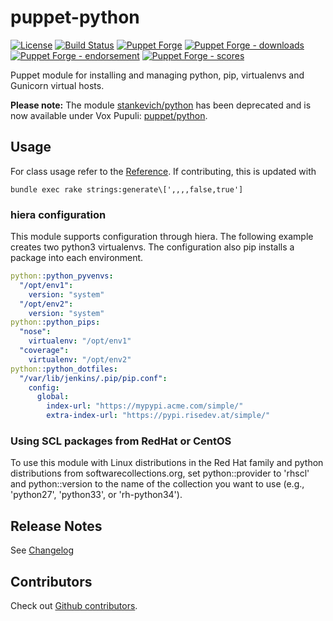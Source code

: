 # puppet-python

[![License](https://img.shields.io/github/license/voxpupuli/puppet-python.svg)](https://github.com/voxpupuli/puppet-python/blob/master/LICENSE)
[![Build Status](https://travis-ci.org/voxpupuli/puppet-python.png?branch=master)](https://travis-ci.org/voxpupuli/puppet-python)
[![Puppet Forge](https://img.shields.io/puppetforge/v/puppet/python.svg)](https://forge.puppetlabs.com/puppet/python)
[![Puppet Forge - downloads](https://img.shields.io/puppetforge/dt/puppet/python.svg)](https://forge.puppetlabs.com/puppet/python)
[![Puppet Forge - endorsement](https://img.shields.io/puppetforge/e/puppet/python.svg)](https://forge.puppetlabs.com/puppet/python)
[![Puppet Forge - scores](https://img.shields.io/puppetforge/f/puppet/python.svg)](https://forge.puppetlabs.com/puppet/python)

Puppet module for installing and managing python, pip, virtualenvs and Gunicorn virtual hosts.

**Please note:** The module [stankevich/python](https://forge.puppet.com/stankevich/python) has been deprecated and is now available under Vox Pupuli: [puppet/python](https://forge.puppet.com/puppet/python).

## Usage
For class usage refer to the [Reference]("https://github.com/voxpupuli/puppet-python/blob/master/REFERENCE.md). If contributing, this is updated with
```shell
bundle exec rake strings:generate\[',,,,false,true']
```

### hiera configuration

This module supports configuration through hiera. The following example
creates two python3 virtualenvs. The configuration also pip installs a
package into each environment.

```yaml
python::python_pyvenvs:
  "/opt/env1":
    version: "system"
  "/opt/env2":
    version: "system"
python::python_pips:
  "nose":
    virtualenv: "/opt/env1"
  "coverage":
    virtualenv: "/opt/env2"
python::python_dotfiles:
  "/var/lib/jenkins/.pip/pip.conf":
    config:
      global:
        index-url: "https://mypypi.acme.com/simple/"
        extra-index-url: "https://pypi.risedev.at/simple/"
```

### Using SCL packages from RedHat or CentOS

To use this module with Linux distributions in the Red Hat family and python distributions
from softwarecollections.org, set python::provider to 'rhscl' and python::version to the name
of the collection you want to use (e.g., 'python27', 'python33', or 'rh-python34').

## Release Notes

See [Changelog](https://github.com/voxpupuli/puppet-python/blob/master/CHANGELOG.md)

## Contributors

Check out [Github contributors](https://github.com/voxpupuli/puppet-python/graphs/contributors).
